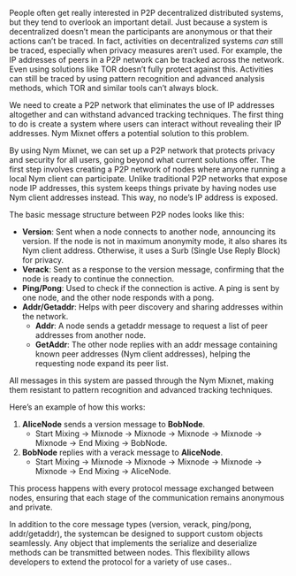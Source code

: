 People often get really interested in P2P decentralized distributed systems, but they tend to overlook an important detail. Just because a system is decentralized doesn’t mean the participants are anonymous or that their actions can’t be traced. In fact, activities on decentralized systems *can* still be traced, especially when privacy measures aren’t used. For example, the IP addresses of peers in a P2P network can be tracked across the network. Even using solutions like TOR doesn’t fully protect against this. Activities can still be traced by using pattern recognition and advanced analysis methods, which TOR and similar tools can’t always block.

We need to create a P2P network that eliminates the use of IP addresses altogether and can withstand advanced tracking techniques. The first thing to do is create a system where users can interact without revealing their IP addresses. Nym Mixnet offers a potential solution to this problem.

By using Nym Mixnet, we can set up a P2P network that protects privacy and security for all users, going beyond what current solutions offer. The first step involves creating a P2P network of nodes where anyone running a local Nym client can participate. Unlike traditional P2P networks that expose node IP addresses, this system keeps things private by having nodes use Nym client addresses instead. This way, no node’s IP address is exposed.

The basic message structure between P2P nodes looks like this:

- **Version**: Sent when a node connects to another node, announcing its version. If the node is not in maximum anonymity mode, it also shares its Nym client address. Otherwise, it uses a Surb (Single Use Reply Block) for privacy.
- **Verack**: Sent as a response to the version message, confirming that the node is ready to continue the connection.
- **Ping/Pong**: Used to check if the connection is active. A ping is sent by one node, and the other node responds with a pong.
- **Addr/Getaddr**: Helps with peer discovery and sharing addresses within the network.
   - **Addr**: A node sends a getaddr message to request a list of peer addresses from another node.
   - **GetAddr**: The other node replies with an addr message containing known peer addresses (Nym client addresses), helping the requesting node expand its peer list.

All messages in this system are passed through the Nym Mixnet, making them resistant to pattern recognition and advanced tracking techniques.

Here’s an example of how this works:

1. **AliceNode** sends a version message to **BobNode**. 
   - Start Mixing → Mixnode → Mixnode → Mixnode → Mixnode → Mixnode → End Mixing → BobNode.
2. **BobNode** replies with a verack message to **AliceNode**.
   - Start Mixing → Mixnode → Mixnode → Mixnode → Mixnode → Mixnode → End Mixing → AliceNode.

This process happens with every protocol message exchanged between nodes, ensuring that each stage of the communication remains anonymous and private.

In addition to the core message types (version, verack, ping/pong, addr/getaddr), the systemcan be designed to support custom objects seamlessly. Any object that implements the serialize and deserialize methods can be transmitted between nodes. This flexibility allows developers to extend the protocol for a variety of use cases..
